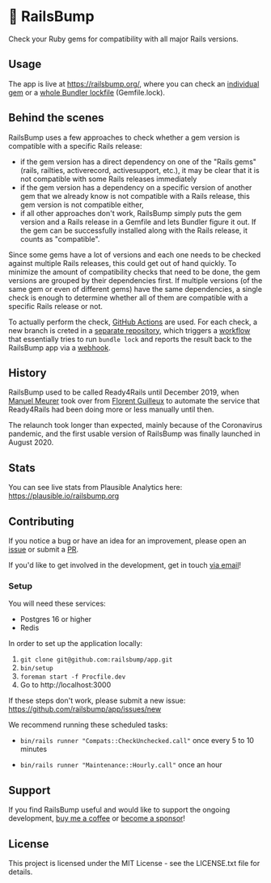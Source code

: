 # 👊 RailsBump

Check your Ruby gems for compatibility with all major Rails versions.

## Usage

The app is live at https://railsbump.org/, where you can check an [individual gem](http://railsbump.org/gems/new) or a [whole Bundler lockfile](http://railsbump.org/lockfiles/new) (Gemfile.lock).

## Behind the scenes

RailsBump uses a few approaches to check whether a gem version is compatible with a specific Rails release:

- if the gem version has a direct dependency on one of the "Rails gems" (rails, railties, activerecord, activesupport, etc.), it may be clear that it is not compatible with some Rails releases immediately
- if the gem version has a dependency on a specific version of another gem that we already know is not compatible with a Rails release, this gem version is not compatible either,
- if all other approaches don't work, RailsBump simply puts the gem version and a Rails release in a Gemfile and lets Bundler figure it out. If the gem can be successfully installed along with the Rails release, it counts as "compatible".

Since some gems have a lot of versions and each one needs to be checked against multiple Rails releases, this could get out of hand quickly. To minimize the amount of compatibility checks that need to be done, the gem versions are grouped by their dependencies first. If multiple versions (of the same gem or even of different gems) have the same dependencies, a single check is enough to determine whether all of them are compatible with a specific Rails release or not.

To actually perform the check, [GitHub Actions](https://github.com/features/actions) are used. For each check, a new branch is creted in a [separate repository](https://github.com/railsbump/checker), which triggers a [workflow](https://github.com/railsbump/checker/blob/main/.github/workflows/check.yml) that essentially tries to run `bundle lock` and reports the result back to the RailsBump app via a [webhook](https://docs.github.com/en/developers/webhooks-and-events/about-webhooks).

## History

RailsBump used to be called Ready4Rails until December 2019, when [Manuel Meurer](https://github.com/manuelmeurer) took over from [Florent Guilleux](https://github.com/Florent2) to automate the service that Ready4Rails had been doing more or less manually until then.

The relaunch took longer than expected, mainly because of the Coronavirus pandemic, and the first usable version of RailsBump was finally launched in August 2020.

## Stats

You can see live stats from Plausible Analytics here: https://plausible.io/railsbump.org

## Contributing

If you notice a bug or have an idea for an improvement, please open an [issue](https://github.com/railsbump/app/issues/new) or submit a [PR](https://github.com/railsbump/app/pulls).

If you'd like to get involved in the development, get in touch [via email](mailto:hello@railsbump.org)!

### Setup 

You will need these services:

- Postgres 16 or higher
- Redis

In order to set up the application locally: 

1. `git clone git@github.com:railsbump/app.git`
2. `bin/setup`
3. `foreman start -f Procfile.dev`
4. Go to http://localhost:3000

If these steps don't work, please submit a new issue: https://github.com/railsbump/app/issues/new

We recommend running these scheduled tasks:

- `bin/rails runner "Compats::CheckUnchecked.call"` once every 5 to 10 minutes

- `bin/rails runner "Maintenance::Hourly.call"` once an hour

## Support

If you find RailsBump useful and would like to support the ongoing development, [buy me a coffee](https://www.buymeacoffee.com/279lcDtbF) or [become a sponsor](https://github.com/sponsors/manuelmeurer)!

## License

This project is licensed under the MIT License - see the LICENSE.txt file for details.
